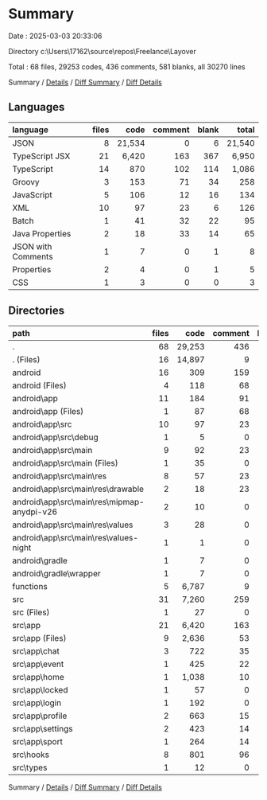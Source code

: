 # Summary

Date : 2025-03-03 20:33:06

Directory c:\\Users\\17162\\source\\repos\\Freelance\\Layover

Total : 68 files,  29253 codes, 436 comments, 581 blanks, all 30270 lines

Summary / [Details](details.md) / [Diff Summary](diff.md) / [Diff Details](diff-details.md)

## Languages
| language | files | code | comment | blank | total |
| :--- | ---: | ---: | ---: | ---: | ---: |
| JSON | 8 | 21,534 | 0 | 6 | 21,540 |
| TypeScript JSX | 21 | 6,420 | 163 | 367 | 6,950 |
| TypeScript | 14 | 870 | 102 | 114 | 1,086 |
| Groovy | 3 | 153 | 71 | 34 | 258 |
| JavaScript | 5 | 106 | 12 | 16 | 134 |
| XML | 10 | 97 | 23 | 6 | 126 |
| Batch | 1 | 41 | 32 | 22 | 95 |
| Java Properties | 2 | 18 | 33 | 14 | 65 |
| JSON with Comments | 1 | 7 | 0 | 1 | 8 |
| Properties | 2 | 4 | 0 | 1 | 5 |
| CSS | 1 | 3 | 0 | 0 | 3 |

## Directories
| path | files | code | comment | blank | total |
| :--- | ---: | ---: | ---: | ---: | ---: |
| . | 68 | 29,253 | 436 | 581 | 30,270 |
| . (Files) | 16 | 14,897 | 9 | 23 | 14,929 |
| android | 16 | 309 | 159 | 76 | 544 |
| android (Files) | 4 | 118 | 68 | 47 | 233 |
| android\\app | 11 | 184 | 91 | 28 | 303 |
| android\\app (Files) | 1 | 87 | 68 | 22 | 177 |
| android\\app\\src | 10 | 97 | 23 | 6 | 126 |
| android\\app\\src\\debug | 1 | 5 | 0 | 3 | 8 |
| android\\app\\src\\main | 9 | 92 | 23 | 3 | 118 |
| android\\app\\src\\main (Files) | 1 | 35 | 0 | 0 | 35 |
| android\\app\\src\\main\\res | 8 | 57 | 23 | 3 | 83 |
| android\\app\\src\\main\\res\\drawable | 2 | 18 | 23 | 3 | 44 |
| android\\app\\src\\main\\res\\mipmap-anydpi-v26 | 2 | 10 | 0 | 0 | 10 |
| android\\app\\src\\main\\res\\values | 3 | 28 | 0 | 0 | 28 |
| android\\app\\src\\main\\res\\values-night | 1 | 1 | 0 | 0 | 1 |
| android\\gradle | 1 | 7 | 0 | 1 | 8 |
| android\\gradle\\wrapper | 1 | 7 | 0 | 1 | 8 |
| functions | 5 | 6,787 | 9 | 14 | 6,810 |
| src | 31 | 7,260 | 259 | 468 | 7,987 |
| src (Files) | 1 | 27 | 0 | 2 | 29 |
| src\\app | 21 | 6,420 | 163 | 367 | 6,950 |
| src\\app (Files) | 9 | 2,636 | 53 | 140 | 2,829 |
| src\\app\\chat | 3 | 722 | 35 | 47 | 804 |
| src\\app\\event | 1 | 425 | 22 | 41 | 488 |
| src\\app\\home | 1 | 1,038 | 10 | 45 | 1,093 |
| src\\app\\locked | 1 | 57 | 0 | 3 | 60 |
| src\\app\\login | 1 | 192 | 0 | 10 | 202 |
| src\\app\\profile | 2 | 663 | 15 | 44 | 722 |
| src\\app\\settings | 2 | 423 | 14 | 22 | 459 |
| src\\app\\sport | 1 | 264 | 14 | 15 | 293 |
| src\\hooks | 8 | 801 | 96 | 99 | 996 |
| src\\types | 1 | 12 | 0 | 0 | 12 |

Summary / [Details](details.md) / [Diff Summary](diff.md) / [Diff Details](diff-details.md)